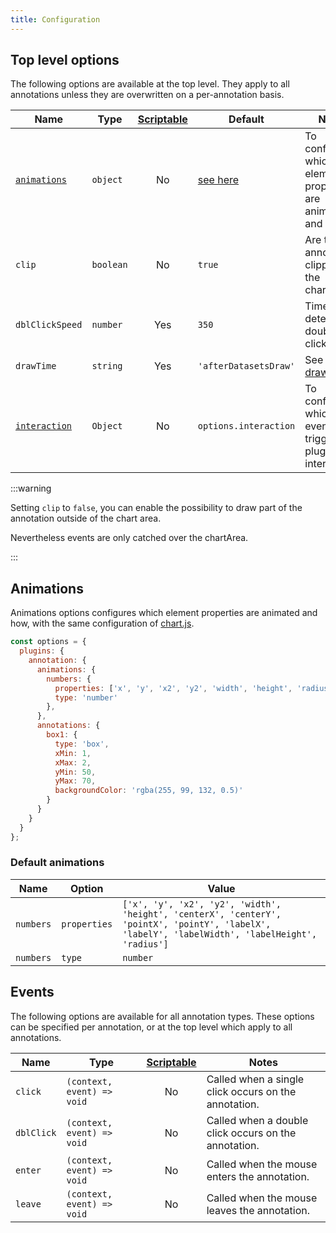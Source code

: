 ```yaml
---
title: Configuration
---
```


## Top level options

The following options are available at the top level. They apply to all annotations unless they are overwritten on a per-annotation basis.

| Name | Type | [Scriptable](options#scriptable-options) | Default | Notes
| ---- | ---- | :----: | ---- | ----
| [`animations`](#animations) | `object` | No | [see here](#default-animations) | To configure which element properties are animated and how.
| `clip` | `boolean` | No | `true` | Are the annotations clipped to the chartArea.
| `dblClickSpeed` | `number` | Yes | `350` | Time to detect a double click in ms.
| `drawTime` | `string` | Yes | `'afterDatasetsDraw'` | See [drawTime](options#draw-time).
| [`interaction`](options#interaction) | `Object` | No | `options.interaction` | To configure which events trigger plugin interactions

:::warning

Setting `clip` to `false`, you can enable the possibility to draw part of the annotation outside of the chart area.

Nevertheless events are only catched over the chartArea.

:::

## Animations

Animations options configures which element properties are animated and how, with the same configuration of [chart.js](https://www.chartjs.org/docs/latest/configuration/animations.html#animations-2). 

```javascript
const options = {
  plugins: {
    annotation: {
      animations: {
        numbers: {
          properties: ['x', 'y', 'x2', 'y2', 'width', 'height', 'radius'],
          type: 'number'
        },
      },
      annotations: {
        box1: {
          type: 'box',
          xMin: 1,
          xMax: 2,
          yMin: 50,
          yMax: 70,
          backgroundColor: 'rgba(255, 99, 132, 0.5)'
        }
      }
    }
  }
};
```

### Default animations

| Name | Option | Value
| ---- | ---- | ----
| `numbers` | `properties` | `['x', 'y', 'x2', 'y2', 'width', 'height', 'centerX', 'centerY', 'pointX', 'pointY', 'labelX', 'labelY', 'labelWidth', 'labelHeight', 'radius']`
| `numbers` | `type` | `number`

## Events

The following options are available for all annotation types. These options can be specified per annotation, or at the top level which apply to all annotations.

| Name | Type | [Scriptable](options#scriptable-options) | Notes
| ---- | ---- | :----: | ----
| `click` | `(context, event) => void` | No | Called when a single click occurs on the annotation.
| `dblClick` | `(context, event) => void` | No | Called when a double click occurs on the annotation.
| `enter` | `(context, event) => void` | No | Called when the mouse enters the annotation.
| `leave` | `(context, event) => void` | No | Called when the mouse leaves the annotation.
